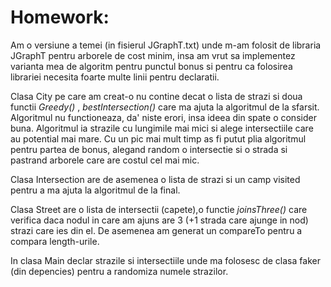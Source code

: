 # Homework:

Am o versiune a temei (in fisierul JGraphT.txt) unde m-am folosit de libraria  JGraphT  pentru arborele de cost minim, insa am vrut sa implementez varianta mea de algoritm pentru punctul bonus si pentru ca folosirea librariei necesita foarte multe linii pentru declaratii.

Clasa City pe care am creat-o nu contine decat o lista de strazi si doua functii *Greedy()* , *bestIntersection()* care ma ajuta la algoritmul de la sfarsit. Algoritmul nu functioneaza, da' niste erori, insa ideea din spate o consider buna. Algoritmul ia strazile cu lungimile mai mici si alege intersectiile care au potential mai mare. Cu un pic mai mult timp as fi putut plia algoritmul pentru partea de bonus, alegand random o intersectie si o strada si pastrand arborele care are costul cel mai mic. <br />

Clasa Intersection are de asemenea o lista de strazi si un camp visited pentru a ma ajuta la algoritmul de la final. <br />

Clasa Street are o lista de intersectii (capete),o functie *joinsThree()* care verifica daca nodul in care am ajuns are 3 (+1 strada care ajunge in nod) strazi care ies din el. De asemenea am generat un compareTo pentru a compara length-urile. <br />

In clasa Main declar strazile si intersectiile unde ma folosesc de clasa faker (din depencies) pentru a randomiza numele strazilor. <br />
